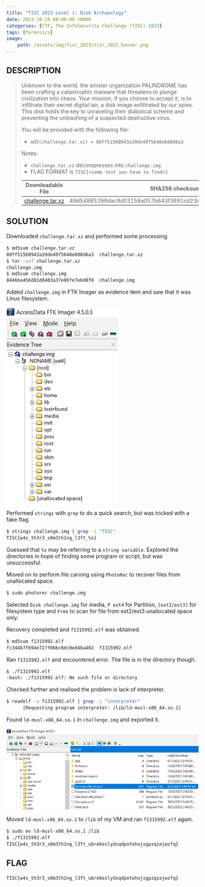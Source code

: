 ```yaml
---
title: "TISC 2023 Level 1: Disk Archaeology"
date: 2023-10-19 08:00:00 +0800
categories: [CTF, The InfoSecurity Challenge (TISC) 2023]
tags: [forensics]
image:
    path: /assets/img/tisc_2023/tisc_2023_banner.png
---
```

## DESCRIPTION
>Unknown to the world, the sinister organization PALINDROME has been crafting a catastrophic malware that threatens to plunge civilization into chaos. Your mission, if you choose to accept it, is to infiltrate their secret digital lair, a disk image exfiltrated by our spies. This disk holds the key to unraveling their diabolical scheme and preventing the unleashing of a suspected destructive virus.
>
>You will be provided with the following file:
>- `md5(challenge.tar.xz) = 80ff51568943a39de4975648e688d6a3`
>
>Notes:
>- `challenge.tar.xz` decompresses into `challenge.img`
>- FLAG FORMAT is `TISC{<some text you have to find>}`
>
>| Downloadable File | SHA256 checksum |
>| --- | --- |
>| [challenge.tar.xz](/assets/img/tisc_2023/level_1/challenge.tar.xz) | 49d54865399dac9d03158a057b643f3691cd23d430d869714aff5c9b34e01aa2 |

## SOLUTION

Downloaded `challenge.tar.xz` and performed some processing.

```bash
$ md5sum challenge.tar.xz
80ff51568943a39de4975648e688d6a3  challenge.tar.xz
$ tar -xvf challenge.tar.xz
challenge.img
$ md5sum challenge.img
8446ba456d81d8403a37e06fe7ebd8f8  challenge.img
```

Added `challenge.img` in FTK Imager as evidence item and saw that it was Linux filesystem.

![image](/assets/img/tisc_2023/level_1/adf11c8412d89236575840380ca0bb4eea58bee40104d448f70e7feed5e58d35.png)  

Performed `strings` with `grep` to do a quick search, but was tricked with a fake flag.

```bash
$ strings challenge.img | grep -i "TISC"
TISC{w4s_th3r3_s0m3th1ng_l3ft_%s}
```

Guessed that `%s` may be referring to a `string variable`. Explored the directories in hope of finding some program or script, but was unsuccessful.

Moved on to perform file carving using `PhotoRec` to recover files from unallocated space.

```bash
$ sudo photorec challenge.img
```

Selected `Disk challenge.img` for media, `P ext4` for Partition, `[ext2/ext3]` for filesystem type and `Free` to scan for file from ext2/ext3 unallocated space only.

Recovery completed and `f1315992.elf` was obtained.

```bash
$ md5sum f1315992.elf
fc344b7f694e727f06bc6dc0ed4ba402  f1315992.elf
```

Ran `f1315992.elf` and encountered error. The file is in the directory though.

```bash
$ ./f1315992.elf
-bash: ./f1315992.elf: No such file or directory
```

Checked further and realised the problem is lack of interpreter.

```bash
$ readelf -a f1315992.elf | grep -i "interpreter"
      [Requesting program interpreter: /lib/ld-musl-x86_64.so.1]
```

Found `ld-musl-x86_64.so.1` in `challenge.img` and exported it.

![image](/assets/img/tisc_2023/level_1/c03d66b9a8e1ac1313db1c3cefc3cb91ca9039e8e26199a5464ce77c25d073ef.png)  

Moved `ld-musl-x86_64.so.1` to `/lib` of my VM and ran `f1315992.elf` again.

```bash
$ sudo mv ld-musl-x86_64.so.1 /lib
$ ./f1315992.elf
TISC{w4s_th3r3_s0m3th1ng_l3ft_ubrekeslydsqdpotohujsgpzqiojwzfq}
```

## FLAG
`TISC{w4s_th3r3_s0m3th1ng_l3ft_ubrekeslydsqdpotohujsgpzqiojwzfq}`